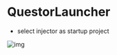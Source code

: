 QuestorLauncher
===============
* select injector as startup project


![img](http://img.xrmb2.net/images/139742.jpeg)
